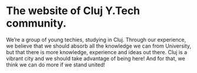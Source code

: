 # The website of Cluj Y.Tech community.

We’re a group of young techies, studying in Cluj. Through our experience, we believe that we should absorb all the knowledge we can from University, but that there is more knowledge, experience and ideas out there. Cluj is a vibrant city and we should take advantage of being here! And for that, we think we can do more if we stand united! 

